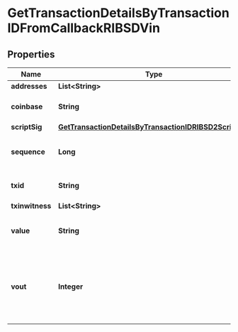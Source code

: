 

# GetTransactionDetailsByTransactionIDFromCallbackRIBSDVin


## Properties

| Name | Type | Description | Notes |
|------------ | ------------- | ------------- | -------------|
|**addresses** | **List&lt;String&gt;** |  |  |
|**coinbase** | **String** | Represents the coinbase hex. |  [optional] |
|**scriptSig** | [**GetTransactionDetailsByTransactionIDRIBSD2ScriptSig**](GetTransactionDetailsByTransactionIDRIBSD2ScriptSig.md) |  |  |
|**sequence** | **Long** | Represents the script sequence number. |  |
|**txid** | **String** | String representation of the txid |  [optional] |
|**txinwitness** | **List&lt;String&gt;** |  |  |
|**value** | **String** | Represents the sent/received amount. |  [optional] |
|**vout** | **Integer** | It refers to the index of the output address of this transaction. The index starts from 0. |  [optional] |




